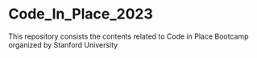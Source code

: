 # Code_In_Place_2023
This repository consists the contents related to Code in Place Bootcamp organized by Stanford University
